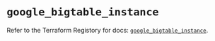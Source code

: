 # `google_bigtable_instance`

Refer to the Terraform Registory for docs: [`google_bigtable_instance`](https://registry.terraform.io/providers/hashicorp/google-beta/4.73.1/docs/resources/google_bigtable_instance).
